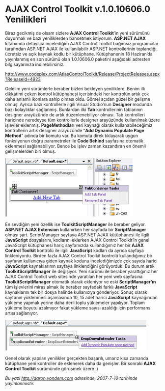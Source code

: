 # AJAX Control Toolkit v.1.0.10606.0 Yenilikleri 

Biraz gecikmiş de olsam sizlere **AJAX Control Toolkit**’in yeni
sürümünü duyurmak ve bazı yeniliklerden bahsetmek istiyorum. **ASP.NET
AJAX** kitabımda detaylıca incelediğim AJAX Control Toolkit bağımsız
programcılar tarafından ASP.NET AJAX ile kullanılabilir ASP.NET
kontrollerinin toplandığı, ücretsiz ve açık kaynak kodlu bir kütüphane.
Kütüphanenin 18 Haziran’da yayınlanmış en son sürümü olan 1.0.10606.0
paketini aşağıdaki adresten bilgisayarınıza indirebilirsiniz.

<http://www.codeplex.com/AtlasControlToolkit/Release/ProjectReleases.aspx?ReleaseId=4923>

Gelelim yeni sürümlerle beraber bizleri bekleyen yeniliklere. Benim ilk
dikkatimi çeken kontrol kütüphanesi içerisindeki her kontrolün artık çok
daha anlamlı ikonlara sahip olması oldu. Görsel açıdan güzel bir gelişme
olmuş. Ayrıca bazı kontrollerle ilgili Visual Studio’nun **Designer**
modunda bazı kolaylıklar sağlanmış. Bunlardan ilki **Tab**
kontrollerinin tablarının designer arayüzünde de artık düzenlenebiliyor
olması. Tab kontrolleri haricinde neredeyse tüm kontrollerle designer
arayüzünde kullanılmak üzere işlevler eklenmiş. **PageMethodları** veri
kaynağı olarak kullanabileceğimiz kontrollerin artık designer arayüzünde
“**Add Dynamic Populate Page Method**” adında bir komutu var. Bu komuta
direk tıklayarak uygun fonksiyonun doğru parametreler ile **Code
Behind** sayfasına otomatik eklenmesi sağlanabiliyor. Bence bu işlev
zaman kazandıran en önemli gelişmelerden biri olmuş.

![](../media/AJAX_Control_Toolkit_v_1_0_10606_0_Yenilikleri/09072007_1.png)

En sevdiğim yeni özellik ise **ToolkitScriptManager** ile beraber
geliyor. **ASP.NET AJAX Extension** kullanırken her sayfada bir
**ScriptManager** olması şart. ScriptManager sayfaya ASP.NET AJAX
kütüphanesi ile ilgili **JavaScript** dosyalarını, kodlarını eklerken
AJAX Control Toolkit’in genel JavaScript kütüphanesi hariç sayfamızda
kullandığımız her bir **AJAX Control Toolkit** kontrolü ile ilgili
**JavaScript** kodları da ayrıca sayfaya linkleniyordu. Birden fazla
AJAX Control Toolkit kontrolü kullandığımız bir sayfanın kullanıcıya
giden kaynak kodunu incelediğimizde çok sayıda harici **JavaScript**
kaynaklarının sayfaya linklendiğini görüyorduk. Bu durum artık
**ToolkitScriptManager** ile değişiyor. Yeni sürümü ile beraber
yarattığınız her AJAX Control Toolkit web sitesinde yaratılan her yeni
web sayfasına **ToolkitScriptManager** otomatik olarak ekleniyor ve eski
**ScriptManager’ın** tüm işlevlerini miras almak ile beraber sayfadaki
farklı **JavaScript** kaynaklarını tek bir dosya halinde kullanıcıya
gönderiyor. Sonuç olarak sayfanın yüklenmesi aşamasında 10, 15 adet
harici **JavaScript** kaynağından yükleme yapmak yerine daha derli toplu
yüklemeler yapılıyor. Toplam yükleme boyutu azalmıyor fakat yükleme
sayısı azaldığı için performans artışı sağlanıyor.

![](../media/AJAX_Control_Toolkit_v_1_0_10606_0_Yenilikleri/09072007_2.png)

Genel olarak yapılan yenilikler gerçekten başarılı, umarız kısa zamanda
kütüphane yeni kontroller de eklenerek daha da genişler. Bir sonraki
**AJAX Control Toolkit** sürümünde görüşmek üzere :)


*Bu yazi http://daron.yondem.com adresinde, 2007-7-10 tarihinde yayinlanmistir.*